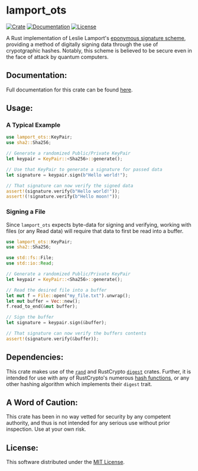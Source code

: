 # lamport_ots

[![Crate](https://img.shields.io/crates/v/lamport_ots.svg)](https://crates.io/crates/lamport_ots)
[![Documentation](https://docs.rs/lamport_ots/badge.svg)](https://docs.rs/lamport_ots)
[![License](https://img.shields.io/github/license/WillyWoosley/lamport_ots)](https://github.com/WillyWoosley/lamport_ots/blob/main/LICENSE)

A Rust implementation of Leslie Lamport's [eponymous signature scheme](https://en.wikipedia.org/wiki/Lamport_signature), providing a method of digitally signing data through the use of crypotgraphic hashes. Notably, this scheme is believed to be secure even in the face of attack by quantum computers.

## Documentation:
Full documentation for this crate can be found [here](https://docs.rs/lamport_ots).

## Usage:
### A Typical Example
```rust
use lamport_ots::KeyPair;
use sha2::Sha256;

// Generate a randomized Public/Private KeyPair
let keypair = KeyPair::<Sha256>::generate();

// Use that KeyPair to generate a signature for passed data
let signature = keypair.sign(b"Hello world!");

// That signature can now verify the signed data
assert!(signature.verify(b"Hello world!"));
assert!(!signature.verify(b"Hello moon!"));
```
### Signing a File
Since `lamport_ots` expects byte-data for signing and verifying, working with files (or any Read data) will require that data to first be read into a buffer.

```rust
use lamport_ots::KeyPair;
use sha2::Sha256;

use std::fs::File;
use std::io::Read;

// Generate a randomized Public/Private KeyPair
let keypair = KeyPair::<Sha256>::generate();

// Read the desired file into a buffer
let mut f = File::open("my_file.txt").unwrap();
let mut buffer = Vec::new();
f.read_to_end(&mut buffer);

// Sign the buffer
let signature = keypair.sign(&buffer);

// That signature can now verify the buffers contents
assert!(signature.verify(&buffer));
```

## Dependencies:
This crate makes use of the [`rand`](https://github.com/rust-random/rand) and RustCrypto [`digest`](https://github.com/RustCrypto/traits/tree/master/digest) crates. Further, it is intended for use with any of RustCrypto's numerous [hash functions](https://github.com/RustCrypto/hashes), or any other hashing algorithm which implements their `digest` trait.

## A Word of Caution:
This crate has been in no way vetted for security by any competent authority, and thus is not intended for any serious use without prior inspection. Use at your own risk.

## License:
This software distributed under the [MIT License](LICENSE).

